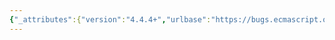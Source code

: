 ```yaml
---
{"_attributes":{"version":"4.4.4+","urlbase":"https://bugs.ecmascript.org/","maintainer":"dherman@mozilla.com"},"bug":{"bug_id":3969,"creation_ts":"2015-02-17 06:50:00 -0800","short_desc":"19.2.1.1.1 CreateDynamicFunction: Missing early error checks for SuperProperty","delta_ts":"2015-02-19 19:10:58 -0800","product":"Draft for 6th Edition","component":"technical issue","version":"Rev 33: February 12, 2015 Draft","rep_platform":"All","op_sys":"All","bug_status":"RESOLVED","resolution":"FIXED","priority":"Normal","bug_severity":"normal","everconfirmed":true,"reporter":{"uid":"andrebargull","name":"André Bargull"},"assigned_to":{"uid":"allen","name":"Allen Wirfs-Brock"},"long_desc":[{"commentid":12806,"comment_count":0,"who":{"uid":"andrebargull","name":"André Bargull"},"bug_when":"2015-02-17 06:50:32 -0800","thetext":"19.2.1.1.1 RuntimeSemantics: CreateDynamicFunction(constructor, newTarget, kind, args)\n\nAdd after steps 15-16:\n---\n17. If body Contains SuperProperty is true, throw a SyntaxError exception.\n18. If parameters Contains SuperProperty is true, throw a SyntaxError exception.\n---"},{"commentid":12827,"comment_count":1,"who":{"uid":"allen","name":"Allen Wirfs-Brock"},"bug_when":"2015-02-17 11:08:50 -0800","thetext":"fixed in rev34 editor's draft"},{"commentid":13074,"comment_count":2,"who":{"uid":"allen","name":"Allen Wirfs-Brock"},"bug_when":"2015-02-19 19:10:58 -0800","thetext":"fixed in rev34"}]}}
---
```

